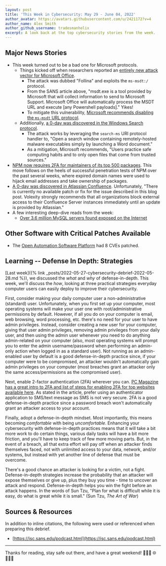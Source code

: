 ```yaml
---
layout: post
title: 'This Week in Cybersecurity: May 29 - June 04, 2022'
author_avatar: https://avatars.githubusercontent.com/u/2421172?v=4
author_name: Alex Smith
author_github_username: tradesmanhelix
excerpt: A look back at the top cybersecurity stories from the week.
---
```


##  Major News Stories
* This week turned out to be a bad one for Microsoft protocols.
  * Things kicked off when researchers reported an [entirely new attack vector for Microsoft Office](https://isc.sans.edu/forums/diary/New+Microsoft+Office+Attack+Vector+via+msmsdt+Protocol+Scheme/28694/).
    * The attack was dubbed "Follina" and exploits the `ms-msdt:/` protocol.
    * From the SANS article above, "msdt.exe is a tool provided by Microsoft that will collect information to send to Microsoft Support. Microsoft Office will automatically process the MSDT URL and execute [any Powershell payloads]." Yikes!
    * To mitigate this vulnerability, [Microsoft recommends disabling the `ms-msdt` URL protocol](https://msrc-blog.microsoft.com/2022/05/30/guidance-for-cve-2022-30190-microsoft-support-diagnostic-tool-vulnerability/).
  * Additionally, [a 0-day was discovered in the Windows Search protocol](https://www.bleepingcomputer.com/news/security/new-windows-search-zero-day-added-to-microsoft-protocol-nightmare/).
    * The attack works by leveraging the `search-ms` URI protocol handler to, "Open a search window containing remotely-hosted malware executables simply by launching a Word document."
    * As a mitigation, Microsoft recommends, "Users practice safe computing habits and to only open files that come from trusted sources."
* [NPM now requires 2FA for maintainers of its top 500 packages](https://github.blog/changelog/2022-05-31-top-500-npm-package-maintainers-now-require-2fa/). This move follows on the heels of successful penetration tests of NPM over the past several weeks, where expired domain names were used to hijack email addresses and take ownership of packages.
* [A 0-day was discovered in Atlassian Confluence](https://www.volexity.com/blog/2022/06/02/zero-day-exploitation-of-atlassian-confluence/). Unfortunately, "There is currently no available patch or fix for the issue described in this blog post. Volexity strongly recommends that all organizations block external access to their Confluence Server instances immediately until an update is provided by Atlassian."
* A few interesting deep-dive reads from the week:
  * [Over 3.6 million MySQL servers found exposed on the Internet](https://www.bleepingcomputer.com/news/security/over-36-million-mysql-servers-found-exposed-on-the-internet/)

## Other Software with Critical Patches Available
* The [Open Automation Software Platform](https://blog.talosintelligence.com/2022/05/vuln-spotlight-open-automation-platform.html) had 8 CVEs patched.

## Learning -- Defense In Depth: Strategies
[Last week]({% link _posts/2022-05-27-cybersecurity-debrief-2022-05-28.md %}), we discussed the _what_ and _why_ of defense-in-depth. This week, we'll discuss the _how_, looking at three practical strategies everyday computer users can easily deploy to improve their cybersecurity.

First, consider making your daily computer user a non-administrative (standard) user. Unfortunately, when you first set up your computer, most operating systems will make your user one with root/administrative permissions by default. However, if all you do on your computer is email, web browsing, word processing, etc. there's no need for your user to have admin privileges. Instead, consider creating a new user for your computer, giving that user admin privileges, removing admin privileges from your daily user, and then using the admin user whenever you need to do anything admin-related on your computer (also, most operating systems will prompt you to enter the admin username/password when performing an admin-only action when logged in as a standard user). Not running as an admin-enabled user by default is a good defense-in-depth practice since, if your computer were to be compromised, an attacker wouldn't automatically gain admin privileges on your computer (most breaches grant an attacker only the same access/permissions as the compromised user).

Next, enable 2-factor authentication (2FA) wherever you can. [PC Magazine has a great intro to 2FA and list of steps for enabling 2FA for top websites available here](https://www.pcmag.com/how-to/multi-factor-authentication-2fa-who-has-it-and-how-to-set-it-up). As stated in the article, prefer using an authenticator application to SMS/text message as SMS is not very secure. 2FA is a good defense-in-depth practice since a password breach won't automatically grant an attacker access to your account.

Finally, adopt a defense-in-depth mindset. Most importantly, this means becoming _comfortable_ with being _uncomfortable_. Enhancing your cybersecurity with defense-in-depth practices means that it will take a bit more work to do certain things, various daily tasks will have a bit more friction, and you'll have to keep track of few more moving parts. But, in the event of a breach, all that extra effort will pay off when an attacker finds themselves faced, not with unlimited access to your data, network, and/or systems, but instead with yet another line of defense that must be overcome.

There's a good chance an attacker is looking for a victim, not a fight. Defense-in-depth strategies increase the probability that an attacker will expose themselves or give up, plus they buy you time - time to uncover an attack and respond. Defense-in-depth helps you win the fight before an attack happens. In the words of Sun Tzu, "Plan for what is difficult while it is easy, do what is great while it is small." (Sun Tzu, _The Art of War_)

## Sources & Resources
In addition to inline citations, the following were used or referenced when preparing this debrief.
* [https://isc.sans.edu/podcast.html](https://isc.sans.edu/podcast.html)

----

Thanks for reading, stay safe out there, and have a great weekend! 👩🏻‍💻 🌐 👨🏿‍💻
